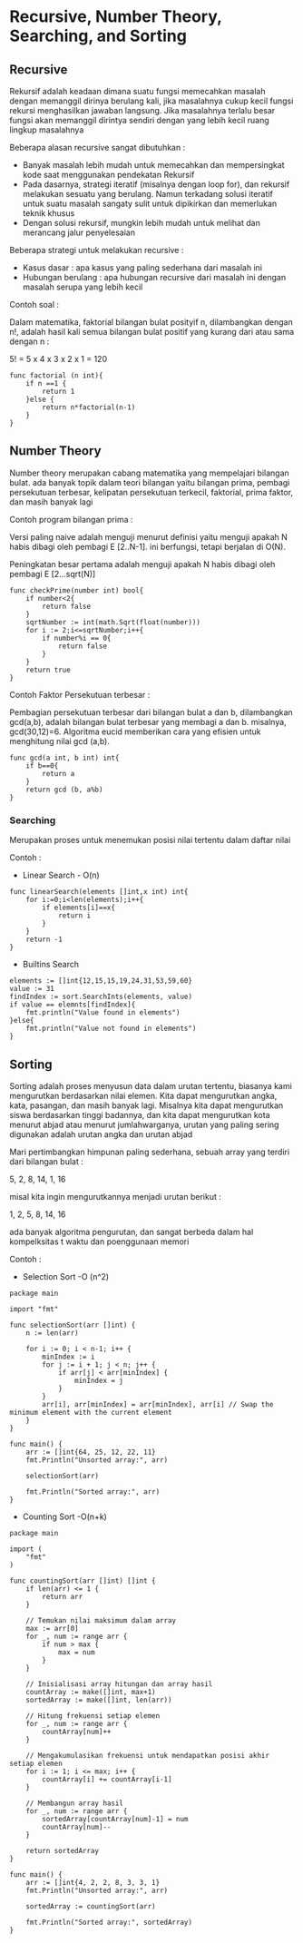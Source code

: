 # Recursive, Number Theory, Searching, and Sorting

## Recursive
Rekursif adalah keadaan dimana suatu fungsi memecahkan masalah dengan memanggil dirinya berulang kali, jika masalahnya cukup kecil fungsi rekursi menghasilkan jawaban langsung. Jika masalahnya terlalu besar fungsi akan memanggil dirintya sendiri dengan yang lebih kecil ruang lingkup masalahnya

Beberapa alasan recursive sangat dibutuhkan :
* Banyak masalah lebih mudah untuk memecahkan dan mempersingkat kode saat menggunakan pendekatan Rekursif
* Pada dasarnya, strategi iteratif (misalnya dengan loop for), dan rekursif melakukan sesuatu yang berulang. Namun terkadang solusi iteratif untuk suatu masalah sangaty sulit untuk dipikirkan dan memerlukan teknik khusus
* Dengan solusi rekursif, mungkin lebih mudah untuk melihat dan merancang jalur penyelesaian

Beberapa strategi untuk melakukan recursive :
* Kasus dasar : apa kasus yang paling sederhana dari masalah ini
* Hubungan berulang : apa hubungan recursive dari masalah ini dengan masalah serupa yang lebih kecil

Contoh soal :

Dalam matematika, faktorial bilangan bulat posityif n, dilambangkan dengan n!, adalah hasil kali semua bilangan bulat positif yang kurang dari atau sama dengan n :

5! = 5 x 4 x 3 x 2 x 1 = 120

```
func factorial (n int){
    if n ==1 {
        return 1
    }else {
        return n*factorial(n-1)
    }
}
```

## Number Theory 
Number theory merupakan cabang matematika yang mempelajari bilangan bulat. ada banyak topik dalam teori bilangan yaitu bilangan prima, pembagi persekutuan terbesar, kelipatan persekutuan terkecil, faktorial, prima faktor, dan masih banyak lagi

Contoh program bilangan prima :

Versi paling naive adalah menguji menurut definisi yaitu menguji apakah N habis dibagi oleh pembagi E [2..N-1]. ini berfungsi, tetapi berjalan di O(N).

Peningkatan besar pertama adalah menguji apakah N habis dibagi oleh pembagi E [2...sqrt(N)]

```
func checkPrime(number int) bool{
    if number<2{
        return false
    }
    sqrtNumber := int(math.Sqrt(float(number)))
    for i := 2;i<=sqrtNumber;i++{
        if number%i == 0{
            return false
        }
    }
    return true
}
```

Contoh Faktor Persekutuan terbesar :

Pembagian persekutuan terbesar dari bilangan bulat a dan b, dilambangkan gcd(a,b), adalah bilangan bulat terbesar yang membagi a dan b. misalnya, gcd(30,12)=6. Algoritma eucid memberikan cara yang efisien untuk menghitung nilai gcd (a,b).

```
func gcd(a int, b int) int{
    if b==0{
        return a
    }
    return gcd (b, a%b)
}
```


### Searching
Merupakan proses untuk menemukan posisi nilai tertentu dalam daftar nilai

Contoh : 
* Linear Search - O(n)

```
func linearSearch(elements []int,x int) int{
    for i:=0;i<len(elements);i++{
        if elements[i]==x{
            return i
        }
    }
    return -1
}
```

* Builtins Search

```
elements := []int{12,15,15,19,24,31,53,59,60}
value := 31
findIndex := sort.SearchInts(elements, value)
if value == elemnts[findIndex]{
    fmt.println("Value found in elements")
}else{
    fmt.println("Value not found in elements")
}
```

## Sorting
Sorting adalah proses menyusun data dalam urutan tertentu, biasanya kami mengurutkan berdasarkan nilai elemen. Kita dapat mengurutkan angka, kata, pasangan, dan masih banyak lagi. Misalnya kita dapat mengurutkan siswa berdasarkan tinggi badannya, dan kita dapat mengurutkan kota menurut abjad atau menurut jumlahwarganya, urutan yang paling sering digunakan adalah urutan angka dan urutan abjad

Mari pertimbangkan himpunan paling sederhana, sebuah array yang terdiri dari bilangan bulat :

5, 2, 8, 14, 1, 16

misal kita ingin mengurutkannya menjadi urutan berikut :

1, 2, 5, 8, 14, 16

ada banyak algoritma pengurutan, dan sangat berbeda dalam hal kompelksitas t waktu dan poenggunaan memori

Contoh :
* Selection Sort -O (n^2)

```
package main

import "fmt"

func selectionSort(arr []int) {
    n := len(arr)

    for i := 0; i < n-1; i++ {
        minIndex := i
        for j := i + 1; j < n; j++ {
            if arr[j] < arr[minIndex] {
                minIndex = j
            }
        }
        arr[i], arr[minIndex] = arr[minIndex], arr[i] // Swap the minimum element with the current element
    }
}

func main() {
    arr := []int{64, 25, 12, 22, 11}
    fmt.Println("Unsorted array:", arr)

    selectionSort(arr)

    fmt.Println("Sorted array:", arr)
}

```

* Counting Sort -O(n+k)

```
package main

import (
	"fmt"
)

func countingSort(arr []int) []int {
	if len(arr) <= 1 {
		return arr
	}

	// Temukan nilai maksimum dalam array
	max := arr[0]
	for _, num := range arr {
		if num > max {
			max = num
		}
	}

	// Inisialisasi array hitungan dan array hasil
	countArray := make([]int, max+1)
	sortedArray := make([]int, len(arr))

	// Hitung frekuensi setiap elemen
	for _, num := range arr {
		countArray[num]++
	}

	// Mengakumulasikan frekuensi untuk mendapatkan posisi akhir setiap elemen
	for i := 1; i <= max; i++ {
		countArray[i] += countArray[i-1]
	}

	// Membangun array hasil
	for _, num := range arr {
		sortedArray[countArray[num]-1] = num
		countArray[num]--
	}

	return sortedArray
}

func main() {
	arr := []int{4, 2, 2, 8, 3, 3, 1}
	fmt.Println("Unsorted array:", arr)

	sortedArray := countingSort(arr)

	fmt.Println("Sorted array:", sortedArray)
}

```
